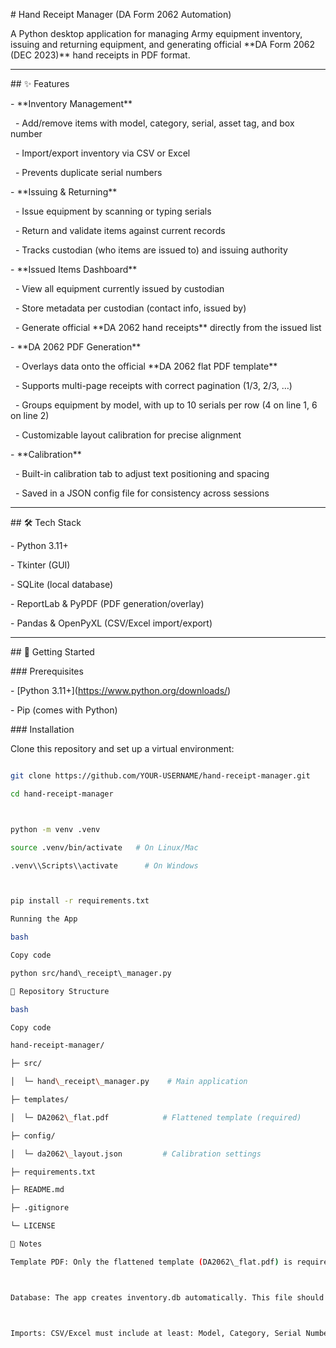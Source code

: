 \# Hand Receipt Manager (DA Form 2062 Automation)



A Python desktop application for managing Army equipment inventory, issuing and returning equipment, and generating official \*\*DA Form 2062 (DEC 2023)\*\* hand receipts in PDF format.



---



\## ✨ Features



\- \*\*Inventory Management\*\*

&nbsp; - Add/remove items with model, category, serial, asset tag, and box number

&nbsp; - Import/export inventory via CSV or Excel

&nbsp; - Prevents duplicate serial numbers



\- \*\*Issuing \& Returning\*\*

&nbsp; - Issue equipment by scanning or typing serials

&nbsp; - Return and validate items against current records

&nbsp; - Tracks custodian (who items are issued to) and issuing authority



\- \*\*Issued Items Dashboard\*\*

&nbsp; - View all equipment currently issued by custodian

&nbsp; - Store metadata per custodian (contact info, issued by)

&nbsp; - Generate official \*\*DA 2062 hand receipts\*\* directly from the issued list



\- \*\*DA 2062 PDF Generation\*\*

&nbsp; - Overlays data onto the official \*\*DA 2062 flat PDF template\*\*

&nbsp; - Supports multi-page receipts with correct pagination (1/3, 2/3, …)

&nbsp; - Groups equipment by model, with up to 10 serials per row (4 on line 1, 6 on line 2)

&nbsp; - Customizable layout calibration for precise alignment



\- \*\*Calibration\*\*

&nbsp; - Built-in calibration tab to adjust text positioning and spacing

&nbsp; - Saved in a JSON config file for consistency across sessions



---



\## 🛠 Tech Stack



\- Python 3.11+

\- Tkinter (GUI)

\- SQLite (local database)

\- ReportLab \& PyPDF (PDF generation/overlay)

\- Pandas \& OpenPyXL (CSV/Excel import/export)



---



\## 🚀 Getting Started



\### Prerequisites

\- \[Python 3.11+](https://www.python.org/downloads/)

\- Pip (comes with Python)



\### Installation

Clone this repository and set up a virtual environment:



```bash

git clone https://github.com/YOUR-USERNAME/hand-receipt-manager.git

cd hand-receipt-manager



python -m venv .venv

source .venv/bin/activate   # On Linux/Mac

.venv\\Scripts\\activate      # On Windows



pip install -r requirements.txt

Running the App

bash

Copy code

python src/hand\_receipt\_manager.py

📂 Repository Structure

bash

Copy code

hand-receipt-manager/

├─ src/

│  └─ hand\_receipt\_manager.py    # Main application

├─ templates/

│  └─ DA2062\_flat.pdf            # Flattened template (required)

├─ config/

│  └─ da2062\_layout.json         # Calibration settings

├─ requirements.txt

├─ README.md

├─ .gitignore

└─ LICENSE

📑 Notes

Template PDF: Only the flattened template (DA2062\_flat.pdf) is required. Place it in the templates/ directory.



Database: The app creates inventory.db automatically. This file should not be committed to Git.



Imports: CSV/Excel must include at least: Model, Category, Serial Number.





